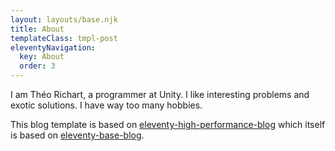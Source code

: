 ```yaml
---
layout: layouts/base.njk
title: About
templateClass: tmpl-post
eleventyNavigation:
  key: About
  order: 3
---
```


I am Théo Richart, a programmer at Unity. I like interesting problems and exotic solutions. I have way too many hobbies.

This blog template is based on [eleventy-high-performance-blog](https://www.industrialempathy.com/posts/eleventy-high-performance-blog/) which itself is based on [eleventy-base-blog](https://github.com/11ty/eleventy-base-blog).
